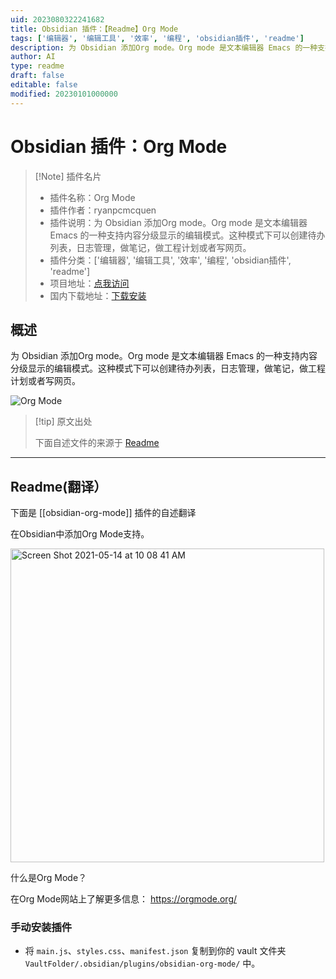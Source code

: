 ```yaml
---
uid: 2023080322241682
title: Obsidian 插件：【Readme】Org Mode
tags: ['编辑器', '编辑工具', '效率', '编程', 'obsidian插件', 'readme']
description: 为 Obsidian 添加Org mode。Org mode 是文本编辑器 Emacs 的一种支持内容分级显示的编辑模式。这种模式下可以创建待办列表，日志管理，做笔记，做工程计划或者写网页。
author: AI
type: readme
draft: false
editable: false
modified: 20230101000000
---
```


# Obsidian 插件：Org Mode

> [!Note] 插件名片
> - 插件名称：Org Mode
> - 插件作者：ryanpcmcquen
> - 插件说明：为 Obsidian 添加Org mode。Org mode 是文本编辑器 Emacs 的一种支持内容分级显示的编辑模式。这种模式下可以创建待办列表，日志管理，做笔记，做工程计划或者写网页。
> - 插件分类：['编辑器', '编辑工具', '效率', '编程', 'obsidian插件', 'readme']
> - 项目地址：[点我访问](https://github.com/ryanpcmcquen/obsidian-org-mode)
> - 国内下载地址：[下载安装](https://pkmer.cn/products/plugin/pluginMarket/?obsidian-org-mode)

## 概述

为 Obsidian 添加Org mode。Org mode 是文本编辑器 Emacs 的一种支持内容分级显示的编辑模式。这种模式下可以创建待办列表，日志管理，做笔记，做工程计划或者写网页。

![Org Mode](https://cdn.pkmer.cn/covers/obsidian-org-mode.PNG!pkmer)

> [!tip] 原文出处
> 
>下面自述文件的来源于 [Readme](https://ghproxy.net/https://raw.githubusercontent.com/ryanpcmcquen/obsidian-org-mode/master/README.md)
> 

---

## Readme(翻译）

下面是 [[obsidian-org-mode]] 插件的自述翻译


在Obsidian中添加Org Mode支持。

<img width="502" alt="Screen Shot 2021-05-14 at 10 08 41 AM" src="https://user-images.githubusercontent.com/772937/118305097-65c15900-b49c-11eb-8437-b9f5da3dad75.png">

什么是Org Mode？

在Org Mode网站上了解更多信息：
https://orgmode.org/

### 手动安装插件

- 将 `main.js`、`styles.css`、`manifest.json` 复制到你的 vault 文件夹 `VaultFolder/.obsidian/plugins/obsidian-org-mode/` 中。



